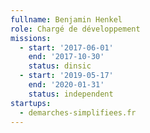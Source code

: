```yaml
---
fullname: Benjamin Henkel
role: Chargé de développement
missions:
  - start: '2017-06-01'
    end: '2017-10-30'
    status: dinsic
  - start: '2019-05-17'
    end: '2020-01-31'
    status: independent
startups:
  - demarches-simplifiees.fr
---
```


 
